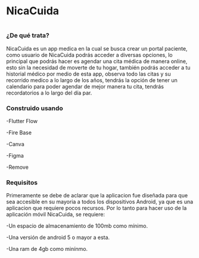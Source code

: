 # <h1>NicaCuida<h1/>
<h3>¿De qué trata?</h3>
NicaCuida es un app medica en la cual se busca crear un portal paciente, como usuario de NicaCuida podrás acceder a diversas opciones, lo principal que podrás hacer es agendar una cita médica de manera online, esto sin la necesidad de moverte de tu hogar, también podrás acceder a tu historial médico por medio de esta app, observa todo las citas y su recorrido medico a lo largo de los años, tendrás la opción de tener un calendario para poder agendar de mejor manera tu cita, tendrás recordatorios a lo largo del día par.

<h3>Construido usando</h3>

-Flutter Flow

-Fire Base

-Canva

-Figma

-Remove

<h3>Requisitos</h3>

Primeramente se debe de aclarar que la aplicacion fue diseñada para que sea accesible en su mayoria a todos los dispositivos Android, ya que es una aplicacion que requiere pocos recursos.
Por lo tanto para hacer uso de la aplicación móvil NicaCuida, se requiere:

-Un espacio de almacenamiento de 100mb como mínimo.

-Una versión de android 5 o mayor a esta.

-Una ram de 4gb como minínmo.
